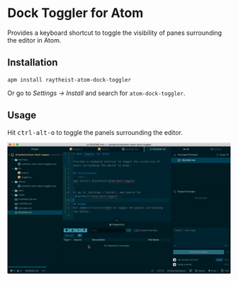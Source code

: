 # Dock Toggler for Atom

Provides a keyboard shortcut to toggle the visibility of panes surrounding the editor in Atom.

## Installation
```shell
apm install raytheist-atom-dock-toggler
```

Or go to _Settings → Install_ and search for `atom-dock-toggler`.

## Usage
Hit <kbd>ctrl-alt-o</kbd> to toggle the panels surrounding the editor.

![toggling panels](./toggle.gif)
